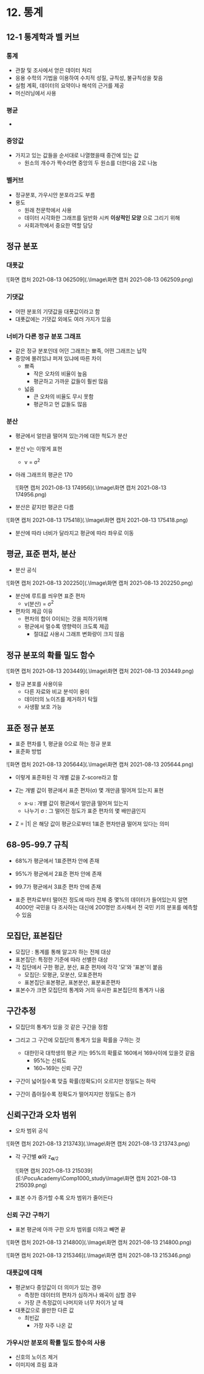 

# 12. 통계

## 12-1 통계학과 벨 커브

### 통계

- 관찰 및 조사에서 얻은 데이터 처리
- 응용 수학의 기법을 이용하여 수치적 성질, 규칙성, 불규칙성을 찾음
- 실험 계획, 데이터의 요약이나 해석의 근거를 제공
- 머신러닝에서 사용

### 평균

- 

### 중앙값

- 가지고 있는 값들을 순서대로 나열했을때 중간에 있는 값
  - 원소의 개수가 짝수라면 중앙의 두 원소를 더한다음 2로 나눔

### 벨커브

- 정규분포, 가우시안 분포라고도 부름
- 용도
  - 원래 천문학에서 사용
  - 데이터 시각화한 그래프를 일반화 시켜 __이상적인 모양__ 으로 그리기 위해
  - 사회과학에서 중요한 역할 담당



## 정규 분포

### 대푯값

![화면 캡처 2021-08-13 062509](.\Image\화면 캡처 2021-08-13 062509.png)

### 기댓값

- 어떤 분포의 기댓값을 대푯값이라고 함
- 대푯값에는 기댓값 외에도 여러 가지가 있음

### 너비가 다른 정규 분포 그래프

- 같은 정규 분포인데 어던 그래프는 뾰족, 어떤 그래프는 납작
- 중앙에 몰려있냐 퍼져 있냐에 따른 차이
  - 뾰족
    - 작은 오차의 비율이 높음
    - 평균하고 가까운 값들이 훨씬 많음
  - 넓음
    - 큰 오차의 비율도 무시 못함
    - 평균하고 먼 값들도 많음

### 분산

- 평균에서 얼만큼 떨어져 있는가에 대한 척도가 분산

- 분산 v는 이렇게 표현

  - v = σ<sup>2</sup>

- 아래 그래프의 평균은 170

  ![화면 캡처 2021-08-13 174956](.\Image\화면 캡처 2021-08-13 174956.png)

- 분산은 같지만 평균은 다름

![화면 캡처 2021-08-13 175418](.\Image\화면 캡처 2021-08-13 175418.png)

- 분산에 따라 너비가 달라지고 평균에 따라 좌우로 이동

## 평균, 표준 편차, 분산



- 분산 공식

![화면 캡처 2021-08-13 202250](.\Image\화면 캡처 2021-08-13 202250.png)

- 분산에 루트를 씌우면 표준 편차
  - v(분산) = σ<sup>2</sup>
- 편차의 제곱 이유
  - 편차의 합이 0이되는 것을 피하기위해
  - 평균에서 멀수록 영향력이 크도록 제곱
    - 절대값 사용시 그래프 변화량이 크지 않음

## 정규 분포의 확률 밀도 함수

![화면 캡처 2021-08-13 203449](.\Image\화면 캡처 2021-08-13 203449.png)

- 정규 본포를 사용이유
  - 다른 자료와 비교 분석이 용이
  - 데이터의 노이즈를 제거하기 탁월
  - 사생활 보호 가능

## 표준 정규 분포

- 표준 편차를 1, 평균을 0으로 하는 정규 분포
- 표준화 방법

![화면 캡처 2021-08-13 205644](.\Image\화면 캡처 2021-08-13 205644.png)

- 이렇게 표준화된 각 개별 값을 Z-score라고 함

- Z는 개별 값이 평균에서 표준 편차(σ) 몇 개만큼 떨어져 있는지 표현
  - x-u : 개별 값이 평균에서 얼만큼 떨어져 있는지
  - 나누기 σ : 그 떨어진 정도가 표준 편차의 몇 배만큼인지
- Z = |1| 은 해당 값이 평균으로부터 1표준 편차만큼 떨어져 있다는 의미

## 68-95-99.7 규칙

- 68%가 평균에서 1표준편차 안에 존재
- 95%가 평균에서 2표준 편차 안에 존재
- 99.7가 평균에서 3표준 편차 안에 존재

- 표준 편차로부터 떨어진 정도에 따라 전체 중 몇%의 데이터가 들어있는지 알면 4000만 국민을 다 조사하는 대신에 200명만 조사해서 전 국민 키의 분포를 예측할수 있음

## 모집단, 표본집단

- 모집단 : 통계를 통해 알고자 하는 전체 대상
- 표본집단: 특정한 기준에 따라 선별한 대상
- 각 집단에서 구한 평균, 분산, 표준 편차에 각각 '모'와 '표본'이 붙음
  - 모집단: 모평균, 모분산, 모표준편차
  - 표본집단:표본평균, 표본분산, 표분표준편차
- 표본수가 크면 모집단의 통계와 거의 유사한 표본집단의 통계가 나옴

## 구간추정

- 모집단의 통계가 있을 것 같은 구간을 정함
- 그리고 그 구간에 모집단의 통계가 있을 확률을 구하는 것
  - 대한민국 대학생의 평균 키는 95%의 확률로 160에서 169사이에 있을것 같음
    - 95%는 신뢰도
    - 160~169는 신뢰 구간

- 구간이 넓어질수록 맞출 확률(정확도)이 오르지만 정밀도는 하락
- 구간이 좁아질수록 정확도가 떨어지지만 정밀도는 증가

## 신뢰구간과 오차 범위

- 오차 범위 공식

![화면 캡처 2021-08-13 213743](.\Image\화면 캡처 2021-08-13 213743.png)

- 각 구간별 **α**와 z<sub>**α**/2</sub>

  ![화면 캡처 2021-08-13 215039](E:\PocuAcademy\Comp1000_study\Image\화면 캡처 2021-08-13 215039.png)

- 표본 수가 증가할 수록 오차 범위가 줄어든다

### 신뢰 구간 구하기

- 표본 평균에 아까 구한 오차 범위를 더하고 빼면 끝

![화면 캡처 2021-08-13 214800](.\Image\화면 캡처 2021-08-13 214800.png)

![화면 캡처 2021-08-13 215346](.\Image\화면 캡처 2021-08-13 215346.png)

### 대푯값에 대해

- 평균보다 중앙값이 더 의미가 있는 경우
  - 측정한 데이터의 편차가 심하거나 왜곡이 심할 경우
  - 가장 큰 측정값이 나머지와 너무 차이가 날 때
- 대푯값으로 쓸만한 다른 값
  - 최빈값
    - 가장 자주 나온 값

### 가우시안 분포의 확률 밀도 함수의 사용

- 신호의 노이즈 제거
- 이미지에 흐림 효과

